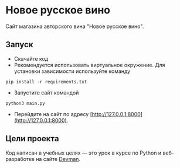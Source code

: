 # Новое русское вино

Сайт магазина авторского вина "Новое русское вино".

## Запуск

- Скачайте код
- Рекомендуется использовать виртуальное окружение. Для установки зависимости используйте команду
```
pip install -r requirements.txt
```
- Запустите сайт командой
```
python3 main.py
```
- Перейдите на сайт по адресу [http://127.0.0.1:8000](http://127.0.0.1:8000).

## Цели проекта

Код написан в учебных целях — это урок в курсе по Python и веб-разработке на сайте [Devman](https://dvmn.org).
